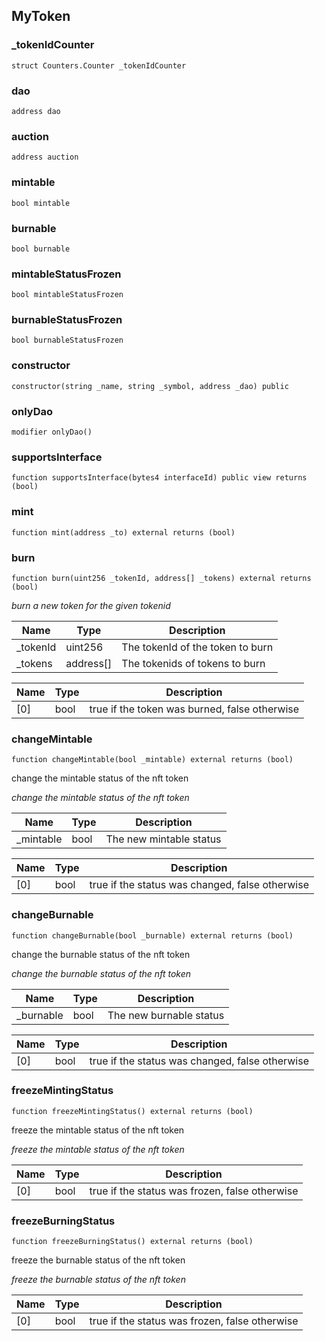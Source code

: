 

## MyToken

### _tokenIdCounter

```solidity
struct Counters.Counter _tokenIdCounter
```

### dao

```solidity
address dao
```

### auction

```solidity
address auction
```

### mintable

```solidity
bool mintable
```

### burnable

```solidity
bool burnable
```

### mintableStatusFrozen

```solidity
bool mintableStatusFrozen
```

### burnableStatusFrozen

```solidity
bool burnableStatusFrozen
```

### constructor

```solidity
constructor(string _name, string _symbol, address _dao) public
```

### onlyDao

```solidity
modifier onlyDao()
```

### supportsInterface

```solidity
function supportsInterface(bytes4 interfaceId) public view returns (bool)
```

### mint

```solidity
function mint(address _to) external returns (bool)
```

### burn

```solidity
function burn(uint256 _tokenId, address[] _tokens) external returns (bool)
```

_burn a new token for the given tokenid_

| Name | Type | Description |
| ---- | ---- | ----------- |
| _tokenId | uint256 | The tokenId of the token to burn |
| _tokens | address[] | The tokenids of tokens to burn |

| Name | Type | Description |
| ---- | ---- | ----------- |
| [0] | bool | true if the token was burned, false otherwise |

### changeMintable

```solidity
function changeMintable(bool _mintable) external returns (bool)
```

change the mintable status of the nft token

_change the mintable status of the nft token_

| Name | Type | Description |
| ---- | ---- | ----------- |
| _mintable | bool | The new mintable status |

| Name | Type | Description |
| ---- | ---- | ----------- |
| [0] | bool | true if the status was changed, false otherwise |

### changeBurnable

```solidity
function changeBurnable(bool _burnable) external returns (bool)
```

change the burnable status of the nft token

_change the burnable status of the nft token_

| Name | Type | Description |
| ---- | ---- | ----------- |
| _burnable | bool | The new burnable status |

| Name | Type | Description |
| ---- | ---- | ----------- |
| [0] | bool | true if the status was changed, false otherwise |

### freezeMintingStatus

```solidity
function freezeMintingStatus() external returns (bool)
```

freeze the mintable status of the nft token

_freeze the mintable status of the nft token_

| Name | Type | Description |
| ---- | ---- | ----------- |
| [0] | bool | true if the status was frozen, false otherwise |

### freezeBurningStatus

```solidity
function freezeBurningStatus() external returns (bool)
```

freeze the burnable status of the nft token

_freeze the burnable status of the nft token_

| Name | Type | Description |
| ---- | ---- | ----------- |
| [0] | bool | true if the status was frozen, false otherwise |

